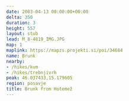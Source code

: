 ```yaml
---
date: 2003-04-13 00:00:00+00:00
delta: 350
duration: 3
height: 557
layout: stub
lead: M_8-4819_IMG.JPG
map: 1
maplink: https://mapzs.projekti.si/poi/34684
name: Brunk
nearby:
- /hikes/kum
- /hikes/trebnjivrh
peak: 46.037433,15.179605
region: posavje
title: Brunk from Hotemež
---
```

